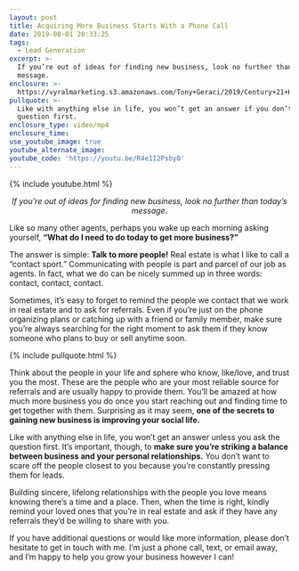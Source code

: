 ```yaml
---
layout: post
title: Acquiring More Business Starts With a Phone Call
date: 2019-08-01 20:33:25
tags:
  - Lead Generation
excerpt: >-
  If you’re out of ideas for finding new business, look no further than today’s
  message.
enclosure: >-
  https://vyralmarketing.s3.amazonaws.com/Tony+Geraci/2019/Century+21+HomeStar+_+Want+More+Business_+Talk+to+More+People!.mp4
pullquote: >-
  Like with anything else in life, you won’t get an answer if you don’t ask the
  question first.
enclosure_type: video/mp4
enclosure_time:
use_youtube_image: true
youtube_alternate_image:
youtube_code: 'https://youtu.be/R4e1I2Psby0'
---
```


{% include youtube.html %}

<p style="text-align: center;"><em>If you’re out of ideas for finding new business, look no further than today’s message.</em></p>

Like so many other agents, perhaps you wake up each morning asking yourself, **“What do I need to do today to get more business?”&nbsp;**

The answer is simple: **Talk to more people\!** Real estate is what I like to call a “contact sport.” Communicating with people is part and parcel of our job as agents. In fact, what we do can be nicely summed up in three words: contact, contact, contact.&nbsp;

Sometimes, it’s easy to forget to remind the people we contact that we work in real estate and to ask for referrals. Even if you’re just on the phone organizing plans or catching up with a friend or family member, make sure you’re always searching for the right moment to ask them if they know someone who plans to buy or sell anytime soon.

{% include pullquote.html %}

Think about the people in your life and sphere who know, like/love, and trust you the most. These are the people who are your most reliable source for referrals and are usually happy to provide them. You’ll be amazed at how much more business you do once you start reaching out and finding time to get together with them. Surprising as it may seem, **one of the secrets to gaining new business is improving your social life.&nbsp;**

Like with anything else in life, you won’t get an answer unless you ask the question first. It’s important, though, to **make sure you’re striking a balance between business and your personal relationships.** You don’t want to scare off the people closest to you because you’re constantly pressing them for leads.&nbsp;

Building sincere, lifelong relationships with the people you love means knowing there’s a time and a place. Then, when the time is right, kindly remind your loved ones that you’re in real estate and ask if they have any referrals they’d be willing to share with you.&nbsp;

If you have additional questions or would like more information, please don’t hesitate to get in touch with me. I’m just a phone call, text, or email away, and I’m happy to help you grow your business however I can\!